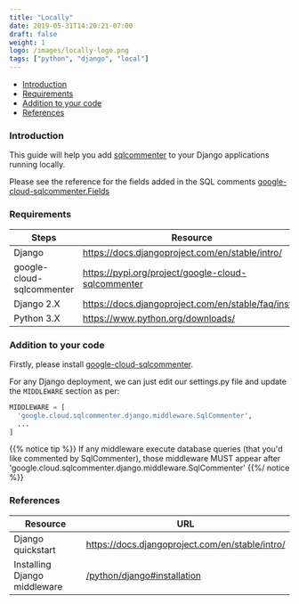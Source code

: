 ```yaml
---
title: "Locally"
date: 2019-05-31T14:20:21-07:00
draft: false
weight: 1
logo: /images/locally-logo.png
tags: ["python", "django", "local"]
---
```


- [Introduction](#introduction)
- [Requirements](#requirements)
- [Addition to your code](#addition-to-your-code)
- [References](#references)


### Introduction

This guide will help you add [sqlcommenter](/introduction) to your Django applications running locally.

Please see the reference for the fields added in the SQL comments [google-cloud-sqlcommenter.Fields](/python/django#fields)

### Requirements

Steps|Resource
---|---
Django|https://docs.djangoproject.com/en/stable/intro/
google-cloud-sqlcommenter|https://pypi.org/project/google-cloud-sqlcommenter
Django 2.X|https://docs.djangoproject.com/en/stable/faq/install
Python 3.X|https://www.python.org/downloads/

### Addition to your code

Firstly, please install [google-cloud-sqlcommenter](/python/django#installation).

For any Django deployment, we can just edit our settings.py file and update the `MIDDLEWARE` section as per:

```python
MIDDLEWARE = [
  'google.cloud.sqlcommenter.django.middleware.SqlCommenter',
  ...
]
```

{{% notice tip %}}
If any middleware execute database queries (that you'd like commented by SqlCommenter), those middleware MUST appear after
'google.cloud.sqlcommenter.django.middleware.SqlCommenter'
{{%/ notice %}}


### References

Resource|URL
---|---
Django quickstart|https://docs.djangoproject.com/en/stable/intro/
Installing Django middleware|[/python/django#installation](/python/django#installation)
